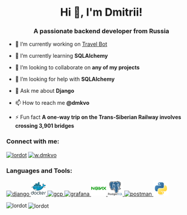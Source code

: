 <h1 align="center">Hi 👋, I'm Dmitrii!</h1>
<h3 align="center">A passionate backend developer from Russia</h3>


- 🔭 I’m currently working on [Travel Bot](https://github.com/lordot/Travel-Currency-Bot)

- 🌱 I’m currently learning **SQLAlchemy**

- 👯 I’m looking to collaborate on **any of my projects**

- 🤝 I’m looking for help with **SQLAlchemy**

- 💬 Ask me about **Django**

- 📫 How to reach me **@dmkvo**

- ⚡ Fun fact **A one-way trip on the Trans-Siberian Railway involves crossing 3,901 bridges**

<h3 align="left">Connect with me:</h3>
<p align="left">
<a href="https://linkedin.com/in/lordot" target="blank"><img align="center" src="https://raw.githubusercontent.com/rahuldkjain/github-profile-readme-generator/master/src/images/icons/Social/linked-in-alt.svg" alt="lordot" height="30" width="40" /></a>
<a href="https://instagram.com/w.dmkvo" target="blank"><img align="center" src="https://raw.githubusercontent.com/rahuldkjain/github-profile-readme-generator/master/src/images/icons/Social/instagram.svg" alt="w.dmkvo" height="30" width="40" /></a>
</p>

<h3 align="left">Languages and Tools:</h3>
<p align="left"> <a href="https://www.djangoproject.com/" target="_blank" rel="noreferrer"> <img src="https://cdn.worldvectorlogo.com/logos/django.svg" alt="django" width="40" height="40"/> </a> <a href="https://www.docker.com/" target="_blank" rel="noreferrer"> <img src="https://raw.githubusercontent.com/devicons/devicon/master/icons/docker/docker-original-wordmark.svg" alt="docker" width="40" height="40"/> </a> <a href="https://cloud.google.com" target="_blank" rel="noreferrer"> <img src="https://www.vectorlogo.zone/logos/google_cloud/google_cloud-icon.svg" alt="gcp" width="40" height="40"/> </a> <a href="https://grafana.com" target="_blank" rel="noreferrer"> <img src="https://www.vectorlogo.zone/logos/grafana/grafana-icon.svg" alt="grafana" width="40" height="40"/> </a> <a href="https://www.nginx.com" target="_blank" rel="noreferrer"> <img src="https://raw.githubusercontent.com/devicons/devicon/master/icons/nginx/nginx-original.svg" alt="nginx" width="40" height="40"/> </a> <a href="https://www.postgresql.org" target="_blank" rel="noreferrer"> <img src="https://raw.githubusercontent.com/devicons/devicon/master/icons/postgresql/postgresql-original-wordmark.svg" alt="postgresql" width="40" height="40"/> </a> <a href="https://postman.com" target="_blank" rel="noreferrer"> <img src="https://www.vectorlogo.zone/logos/getpostman/getpostman-icon.svg" alt="postman" width="40" height="40"/> </a> <a href="https://www.python.org" target="_blank" rel="noreferrer"> <img src="https://raw.githubusercontent.com/devicons/devicon/master/icons/python/python-original.svg" alt="python" width="40" height="40"/> </a> </p>

<p><img align="left" src="https://github-readme-stats-sigma-five.vercel.app/api/top-langs?username=lordot&show_icons=true&locale=en&layout=compact" alt="lordot" /></p>

<p>&nbsp;<img align="center" src="https://github-readme-stats-sigma-five.vercel.app/api?username=lordot&show_icons=true&locale=en" alt="lordot" /></p>


